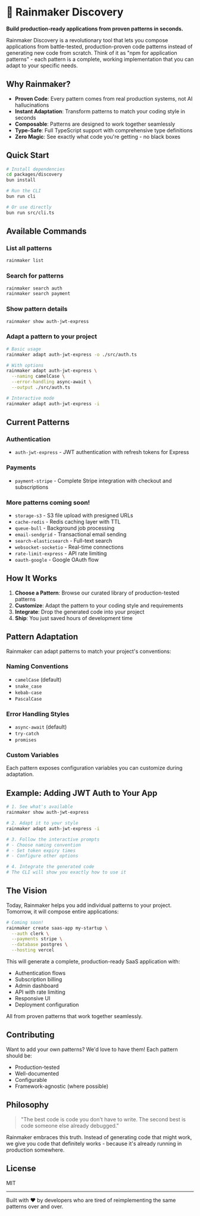 # 🚀 Rainmaker Discovery

**Build production-ready applications from proven patterns in seconds.**

Rainmaker Discovery is a revolutionary tool that lets you compose applications from battle-tested, production-proven code patterns instead of generating new code from scratch. Think of it as "npm for application patterns" - each pattern is a complete, working implementation that you can adapt to your specific needs.

## Why Rainmaker?

- **Proven Code**: Every pattern comes from real production systems, not AI hallucinations
- **Instant Adaptation**: Transform patterns to match your coding style in seconds
- **Composable**: Patterns are designed to work together seamlessly
- **Type-Safe**: Full TypeScript support with comprehensive type definitions
- **Zero Magic**: See exactly what code you're getting - no black boxes

## Quick Start

```bash
# Install dependencies
cd packages/discovery
bun install

# Run the CLI
bun run cli

# Or use directly
bun run src/cli.ts
```

## Available Commands

### List all patterns
```bash
rainmaker list
```

### Search for patterns
```bash
rainmaker search auth
rainmaker search payment
```

### Show pattern details
```bash
rainmaker show auth-jwt-express
```

### Adapt a pattern to your project
```bash
# Basic usage
rainmaker adapt auth-jwt-express -o ./src/auth.ts

# With options
rainmaker adapt auth-jwt-express \
  --naming camelCase \
  --error-handling async-await \
  --output ./src/auth.ts

# Interactive mode
rainmaker adapt auth-jwt-express -i
```

## Current Patterns

### Authentication
- `auth-jwt-express` - JWT authentication with refresh tokens for Express

### Payments
- `payment-stripe` - Complete Stripe integration with checkout and subscriptions

### More patterns coming soon!
- `storage-s3` - S3 file upload with presigned URLs
- `cache-redis` - Redis caching layer with TTL
- `queue-bull` - Background job processing
- `email-sendgrid` - Transactional email sending
- `search-elasticsearch` - Full-text search
- `websocket-socketio` - Real-time connections
- `rate-limit-express` - API rate limiting
- `oauth-google` - Google OAuth flow

## How It Works

1. **Choose a Pattern**: Browse our curated library of production-tested patterns
2. **Customize**: Adapt the pattern to your coding style and requirements
3. **Integrate**: Drop the generated code into your project
4. **Ship**: You just saved hours of development time

## Pattern Adaptation

Rainmaker can adapt patterns to match your project's conventions:

### Naming Conventions
- `camelCase` (default)
- `snake_case`
- `kebab-case`
- `PascalCase`

### Error Handling Styles
- `async-await` (default)
- `try-catch`
- `promises`

### Custom Variables
Each pattern exposes configuration variables you can customize during adaptation.

## Example: Adding JWT Auth to Your App

```bash
# 1. See what's available
rainmaker show auth-jwt-express

# 2. Adapt it to your style
rainmaker adapt auth-jwt-express -i

# 3. Follow the interactive prompts
# - Choose naming convention
# - Set token expiry times
# - Configure other options

# 4. Integrate the generated code
# The CLI will show you exactly how to use it
```

## The Vision

Today, Rainmaker helps you add individual patterns to your project. Tomorrow, it will compose entire applications:

```bash
# Coming soon!
rainmaker create saas-app my-startup \
  --auth clerk \
  --payments stripe \
  --database postgres \
  --hosting vercel
```

This will generate a complete, production-ready SaaS application with:
- Authentication flows
- Subscription billing
- Admin dashboard
- API with rate limiting
- Responsive UI
- Deployment configuration

All from proven patterns that work together seamlessly.

## Contributing

Want to add your own patterns? We'd love to have them! Each pattern should be:
- Production-tested
- Well-documented
- Configurable
- Framework-agnostic (where possible)

## Philosophy

> "The best code is code you don't have to write. The second best is code someone else already debugged."

Rainmaker embraces this truth. Instead of generating code that might work, we give you code that definitely works - because it's already running in production somewhere.

## License

MIT

---

Built with ❤️ by developers who are tired of reimplementing the same patterns over and over.
